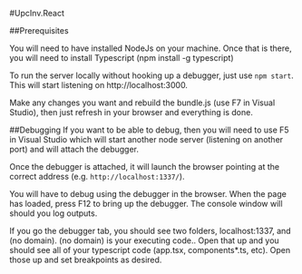﻿#UpcInv.React##PrerequisitesYou will need to have installed NodeJs on your machine. Once that is there, you will need to install Typescript (npm install -g typescript)To run the server locally without hooking up a debugger, just use `npm start`. This will start listening on http://localhost:3000.Make any changes you want and rebuild the bundle.js (use F7 in Visual Studio), then just refresh in your browser and everything is done.##DebuggingIf you want to be able to debug, then you will need to use F5 in Visual Studio which will start another node server (listening on another port) and will attach the debugger. Once the debugger is attached, it will launch the browser pointing at the correct address (e.g. `http://localhost:1337/`). You will have to debug using the debugger in the browser. When the page has loaded, press F12 to bring up the debugger. The console window will should you log outputs.If you go the debugger tab, you should see two folders, localhost:1337, and (no domain). (no domain) is your executing code.. Open that up and you should see all of your typescript code (app.tsx, components\*.ts, etc). Open those up and set breakpoints as desired.